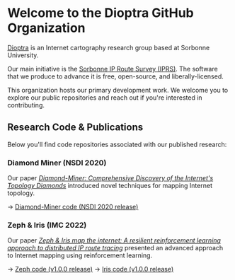 # Welcome to the Dioptra GitHub Organization

[Dioptra](https://dioptra.io/) is an Internet cartography research group based at Sorbonne University.

Our main initiative is the [Sorbonne IP Route Survey (IPRS)](https://iprs.dioptra.io/). The software that we produce to advance it is free, open-source, and liberally-licensed.

This organization hosts our primary development work. We welcome you to explore our public repositories and reach out if you're interested in contributing.

## Research Code & Publications

Below you'll find code repositories associated with our published research:

### Diamond Miner (NSDI 2020)

Our paper *[Diamond-Miner: Comprehensive Discovery of the Internet's Topology Diamonds](https://www.usenix.org/conference/nsdi20/presentation/vermeulen)* introduced novel techniques for mapping Internet topology.

→ [Diamond-Miner code (NSDI 2020 release)](https://github.com/dioptra-io/diamond-miner/releases/tag/nsdi2020)

### Zeph & Iris (IMC 2022)

Our paper *[Zeph & Iris map the internet: A resilient reinforcement learning approach to distributed IP route tracing](https://doi.org/10.1145/3523230.3523232)* presented an advanced approach to Internet mapping using reinforcement learning.

→ [Zeph code (v1.0.0 release)](https://github.com/dioptra-io/zeph/releases/tag/v1.0.0)
→ [Iris code (v1.0.0 release)](https://github.com/dioptra-io/iris/releases/tag/v1.0.0)
